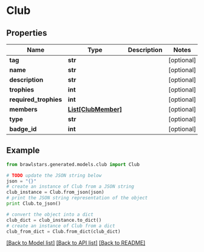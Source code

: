 # Club


## Properties
Name | Type | Description | Notes
------------ | ------------- | ------------- | -------------
**tag** | **str** |  | [optional] 
**name** | **str** |  | [optional] 
**description** | **str** |  | [optional] 
**trophies** | **int** |  | [optional] 
**required_trophies** | **int** |  | [optional] 
**members** | [**List[ClubMember]**](ClubMember.md) |  | [optional] 
**type** | **str** |  | [optional] 
**badge_id** | **int** |  | [optional] 

## Example

```python
from brawlstars.generated.models.club import Club

# TODO update the JSON string below
json = "{}"
# create an instance of Club from a JSON string
club_instance = Club.from_json(json)
# print the JSON string representation of the object
print Club.to_json()

# convert the object into a dict
club_dict = club_instance.to_dict()
# create an instance of Club from a dict
club_from_dict = Club.from_dict(club_dict)
```
[[Back to Model list]](../README.md#documentation-for-models) [[Back to API list]](../README.md#documentation-for-api-endpoints) [[Back to README]](../README.md)


